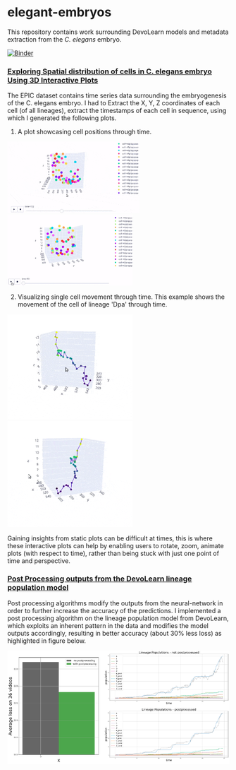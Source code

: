 # elegant-embryos

This repository contains work surrounding DevoLearn models and metadata extraction from the _C. elegans_ embryo. 


[![Binder](https://camo.githubusercontent.com/bfeb5472ee3df9b7c63ea3b260dc0c679be90b97/68747470733a2f2f696d672e736869656c64732e696f2f62616467652f72656e6465722d6e627669657765722d6f72616e67652e7376673f636f6c6f72423d66333736323626636f6c6f72413d346434643464)](https://github.com/Mainakdeb/elegant-embryos)


### [Exploring Spatial distribution of cells in C. elegans embryo Using 3D Interactive Plots](explore_cell_movement_data.ipynb)
The EPIC dataset contains time series data surrounding the embryogenesis of the C. elegans embryo. I had to Extract the X, Y, Z coordinates of each cell (of all lineages), extract the timestamps of each cell in sequence, using which I generated the following plots.

1. A plot showcasing cell positions through time. 

<img src="/images/3d_plot_rotate_zoom_1.gif" width=300/> <img src="/images/3d_plot_timelapse_1.gif" width=285/>


2. Visualizing single cell movement through time. This example shows the movement of the cell of lineage 'Dpa' through time.

<img src="/images/Dpa_-9_track_compressed.gif" width=285/> <img src="/images/Dpa_-9_track_zoom_compressed.gif" width=285/>

Gaining insights from static plots can be difficult at times, this is where these interactive plots can help by enabling users to rotate, zoom, animate plots (with respect to time), rather than being stuck with just one point of time and perspective.

### [Post Processing outputs from the DevoLearn lineage population model](post_process_lineage_population_model.ipynb)
Post processing algorithms modify the outputs from the neural-network in order to further increase the accuracy of the predictions. I implemented a post processing algorithm on the lineage population model from DevoLearn, which exploits an inherent pattern in the data and modifies the model outputs accordingly, resulting in better accuracy (about 30% less loss) as highlighted in figure below.

<img src="/images/postprocess_lineage_population_1.png" width=800 />


